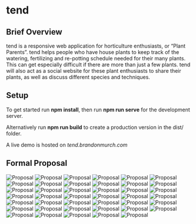 # tend

## Brief Overview
tend is a responsive web application for horticulture enthusiasts, or “Plant Parents”. tend helps
people who have house plants to keep track of the watering, fertilizing and re-potting schedule needed
for their many plants. This can get especially difficult if there are more than just a few plants. tend
will also act as a social website for these plant enthusiasts to share their plants, as well as discuss
different species and techniques.


## Setup
To get started run **npm install**, then run **npm run serve** for the development server.

Alternatively run **npm run build** to create a production version in the dist/ folder.

A live demo is hosted on *tend.brandonmurch.com*


## Formal Proposal

![Proposal](./proposal/proposal-0.jpg)
![Proposal](./proposal/proposal-1.jpg)
![Proposal](./proposal/proposal-2.jpg)
![Proposal](./proposal/proposal-3.jpg)
![Proposal](./proposal/proposal-4.jpg)
![Proposal](./proposal/proposal-5.jpg)
![Proposal](./proposal/proposal-6.jpg)
![Proposal](./proposal/proposal-7.jpg)
![Proposal](./proposal/proposal-8.jpg)
![Proposal](./proposal/proposal-9.jpg)
![Proposal](./proposal/proposal-10.jpg)
![Proposal](./proposal/proposal-11.jpg)
![Proposal](./proposal/proposal-12.jpg)
![Proposal](./proposal/proposal-13.jpg)
![Proposal](./proposal/proposal-14.jpg)
![Proposal](./proposal/proposal-15.jpg)
![Proposal](./proposal/proposal-16.jpg)
![Proposal](./proposal/proposal-17.jpg)
![Proposal](./proposal/proposal-18.jpg)
![Proposal](./proposal/proposal-19.jpg)
![Proposal](./proposal/proposal-20.jpg)
![Proposal](./proposal/proposal-21.jpg)
![Proposal](./proposal/proposal-22.jpg)
![Proposal](./proposal/proposal-23.jpg)
![Proposal](./proposal/proposal-24.jpg)
![Proposal](./proposal/proposal-25.jpg)
![Proposal](./proposal/proposal-26.jpg)
![Proposal](./proposal/proposal-27.jpg)
![Proposal](./proposal/proposal-28.jpg)
![Proposal](./proposal/proposal-29.jpg)
![Proposal](./proposal/proposal-30.jpg)
![Proposal](./proposal/proposal-31.jpg)
![Proposal](./proposal/proposal-32.jpg)
![Proposal](./proposal/proposal-33.jpg)
![Proposal](./proposal/proposal-34.jpg)
![Proposal](./proposal/proposal-35.jpg)
![Proposal](./proposal/proposal-36.jpg)
![Proposal](./proposal/proposal-37.jpg)
![Proposal](./proposal/proposal-38.jpg)
![Proposal](./proposal/proposal-39.jpg)
![Proposal](./proposal/proposal-40.jpg)




